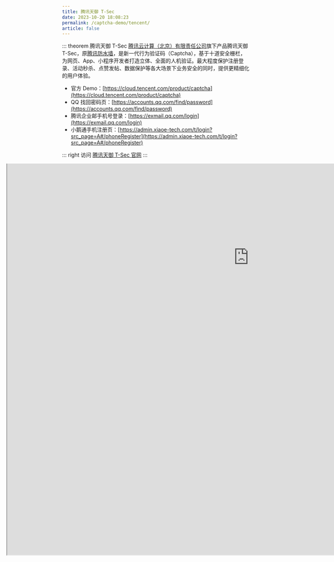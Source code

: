 ```yaml
---
title: 腾讯天御 T-Sec
date: 2023-10-20 18:08:23
permalink: /captcha-demo/tencent/
article: false
---
```


::: theorem 腾讯天御 T-Sec
[腾讯云计算（北京）有限责任公司](https://www.tianyancha.com/company/19031905)旗下产品腾讯天御 T-Sec，原[腾讯防水墙](https://007.qq.com/)，是新一代行为验证码（Captcha），基于十道安全栅栏， 为网页、App、小程序开发者打造立体、全面的人机验证。最大程度保护注册登录、活动秒杀、点赞发帖、数据保护等各大场景下业务安全的同时，提供更精细化的用户体验。

- 官方 Demo：[https://cloud.tencent.com/product/captcha](https://cloud.tencent.com/product/captcha)<Badge text="本页使用" type="error" vertical="middle"/>
- QQ 找回密码页：[https://accounts.qq.com/find/password](https://accounts.qq.com/find/password)
- 腾讯企业邮手机号登录：[https://exmail.qq.com/login](https://exmail.qq.com/login)
- 小鹅通手机注册页：[https://admin.xiaoe-tech.com/t/login?src_page=A#/phoneRegister](https://admin.xiaoe-tech.com/t/login?src_page=A#/phoneRegister)

::: right
访问 [腾讯天御 T-Sec 官网](https://cloud.tencent.com/product/captcha)
:::

<style>
    .wrapper-tencent {
        width: 1300px;
        height: 1200px;
        position: relative;
        overflow: hidden;
        margin-left: -150px;
    }
    .wrapper-tencent iframe {
        position: absolute;
        margin-top: -550px;
        /* margin-left: -300px; */
        width: 1300px;
        height: 1600px;
    }
</style>

<div class="wrapper-tencent">
<iframe src="https://cloud.tencent.com/product/captcha" scrolling="no"></iframe>
</div>
